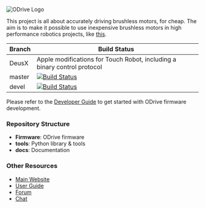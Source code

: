 ![ODrive Logo](https://static1.squarespace.com/static/58aff26de4fcb53b5efd2f02/t/59bf2a7959cc6872bd68be7e/1505700483663/Odrive+logo+plus+text+black.png?format=1000w)

This project is all about accurately driving brushless motors, for cheap. The aim is to make it possible to use inexpensive brushless motors in high performance robotics projects, like [this](https://www.youtube.com/watch?v=WT4E5nb3KtY).

| Branch | Build Status |
|--------|--------------|
| DeusX | Apple modifications for Touch Robot, including a binary control protocol |
| master | [![Build Status](https://travis-ci.org/madcowswe/ODrive.png?branch=master)](https://travis-ci.org/madcowswe/ODrive) |
| devel  | [![Build Status](https://travis-ci.org/madcowswe/ODrive.png?branch=devel)](https://travis-ci.org/madcowswe/ODrive) |


Please refer to the [Developer Guide](https://docs.odriverobotics.com/developer-guide) to get started with ODrive firmware development.


### Repository Structure
 * **Firmware**: ODrive firmware
 * **tools**: Python library & tools
 * **docs**: Documentation

### Other Resources

 * [Main Website](https://www.odriverobotics.com/)
 * [User Guide](https://docs.odriverobotics.com/)
 * [Forum](https://discourse.odriverobotics.com/)
 * [Chat](https://discourse.odriverobotics.com/t/come-chat-with-us/281)
